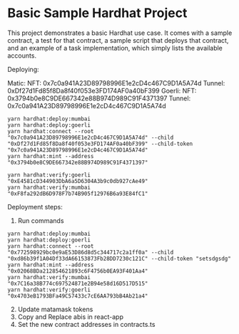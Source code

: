 # Basic Sample Hardhat Project

This project demonstrates a basic Hardhat use case. It comes with a sample contract, a test for that contract, a sample script that deploys that contract, and an example of a task implementation, which simply lists the available accounts.

Deploying:

Matic: 
	NFT: 0x7c0a941A23D89798996E1e2cD4c467C9D1A5A74d
	Tunnel: 0xDf27d1Fd85f8Da8f40f053e3FD174AF0a40bF399
Goerli: 
	NFT: 0x3794b0e8C9DE667342e88B974D989C91F4371397
	Tunnel: 0x7c0a941A23D89798996E1e2cD4c467C9D1A5A74d


```shell
yarn hardhat:deploy:mumbai
yarn hardhat:deploy:goerli
yarn hardhat:connect --root "0x7c0a941A23D89798996E1e2cD4c467C9D1A5A74d" --child "0xDf27d1Fd85f8Da8f40f053e3FD174AF0a40bF399" --child-token "0x7c0a941A23D89798996E1e2cD4c467C9D1A5A74d"
yarn hardhat:mint --address "0x3794b0e8C9DE667342e88B974D989C91F4371397"

yarn hardhat:verify:goerli "0xE4581cD344903DbA6a5D6304A3b9c0db927cAe49"
yarn hardhat:verify:mumbai "0xF8fa292dB6D978F7b74B905f12976B6a93E84fC1"
```

Deployment steps:
1. Run commands
```shell
yarn hardhat:deploy:mumbai
yarn hardhat:deploy:goerli
yarn hardhat:connect --root "0x772598929bc0e9aE53D86d8d5c344717c2a1ff0a" --child "0xd86b39f1A04Df33dA66153873Fb28DD7230c121C" --child-token "setsdgsdg"
yarn hardhat:mint --address "0x02068BDa212854621893c6F4756b0EA93F401Aa4"
yarn hardhat:verify:mumbai "0x7C16a38B774c697524871e2B94e58d16D517D515"
yarn hardhat:verify:goerli "0x4703eB1793BFa49C57433c7cE6AA793bB4Ab21a4"
```

2. Update matamask tokens
3. Copy and Replace abis in react-app
4. Set the new contract addresses in contracts.ts
